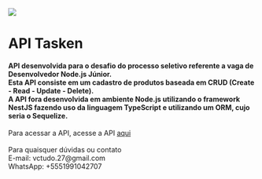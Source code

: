 <img src="http://www.tasken.com/wp-content/uploads/2016/09/logo-tasken.png">

<h1>API Tasken</h1> 

<h4>API desenvolvida para o desafio do processo seletivo referente a vaga de Desenvolvedor Node.js Júnior.<br>
Esta API consiste em um cadastro de produtos baseada em CRUD (Create - Read - Update - Delete).<br>
A API fora desenvolvida em ambiente Node.js utilizando o framework NestJS fazendo uso da linguagem TypeScript e utilizando um ORM, cujo seria o Sequelize.</h4>

<div>Para acessar a API, acesse a API <a href="https://tasken-api.herokuapp.com/" target="_blank" >aqui</a>
<br><br>
  <div>Para quaisquer dúvidas ou contato</div>
  <div>E-mail: vctudo.27@gmail.com</div>
  <div>WhatsApp: +5551991042707</div>


